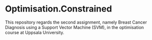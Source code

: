 # Optimisation.Constrained
This repository regards the second assignment, namely Breast Cancer Diagnosis using a Support Vector Machine (SVM), in the optimisation course at Uppsala University.
